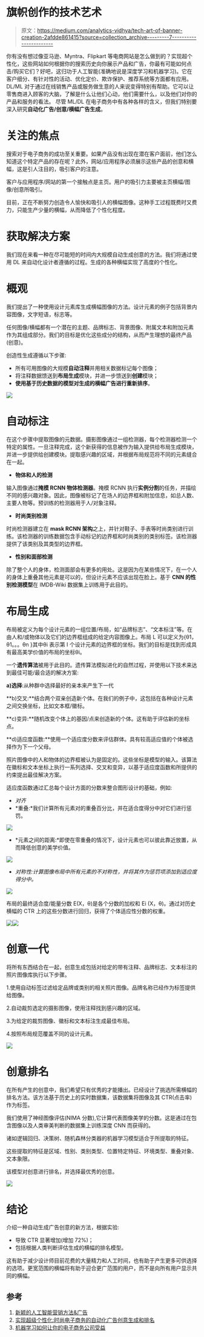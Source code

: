 # 旗帜创作的技术艺术

> 原文：<https://medium.com/analytics-vidhya/tech-art-of-banner-creation-2afdde861415?source=collection_archive---------7----------------------->

你有没有想过像亚马逊、Myntra、Flipkart 等电商网站是怎么做到的？实现超个性化，这些网站如何根据你的搜索历史向你展示产品和广告，你最有可能如何点击/购买它们？好吧，这归功于人工智能(准确地说是深度学习和机器学习)。它在客户细分、有针对性的活动、优化定价、欺诈保护、推荐系统等方面都有应用。
DL/ML 对于通过在线销售产品或服务做生意的人来说变得特别有帮助。它可以让零售商进入顾客的大脑，了解是什么让他们心动，他们需要什么，以及他们对你的产品和服务的看法。
尽管 ML/DL 在电子商务中有各种各样的含义，但我们特别要深入研究**自动化广告/创意/横幅广告生成**。

# 关注的焦点

搜索对于电子商务的成功至关重要。如果产品没有出现在潜在客户面前，他们怎么知道这个特定产品的存在呢？此外，网站/应用程序必须展示这些产品的创意和横幅，这是引人注目的，吸引客户的注意。

客户与应用程序/网站的第一个接触点是主页。用户的吸引力主要被主页横幅/图像/创意所吸引。

目前，正在不断努力创造令人愉快和吸引人的横幅图像。这种手工过程既费时又费力，只能生产少量的横幅，从而降低了个性化程度。

# 获取解决方案

我们现在来看一种在尽可能短的时间内大规模自动生成创意的方法。我们将通过使用 DL 来自动化设计者遵循的过程。生成的各种横幅实现了高度的个性化。

# 概观

我们提出了一种使用设计元素库生成横幅图像的方法。设计元素的例子包括背景内容图像，文字短语，标志等。

任何图像/横幅都有一个潜在的主题、品牌标志、背景图像、附属文本和附加元素作为其组成部分。我们的目标是优化这些成分的结构，从而产生理想的最终产品(创意)。

创造性生成遵循以下步骤:

*   所有可用图像的大规模**自动注释**并用相关数据标记每个图像；
*   将注释数据馈送到**布局生成**模块，并进一步馈送到**创建**模块；
*   **使用基于历史数据的模型对生成的横幅广告进行重新排序**。

![](img/248b0385b8f2cb3174ea70e404b6f6d0.png)

# **自动标注**

在这个步骤中提取图像的元数据。摄影图像通过一组检测器，每个检测器检测一个特定的属性。一旦注释完成，这个新获得的信息被作为输入提供给布局生成模块，并进一步提供给创建模块。提取感兴趣的区域，并根据布局规范将不同的元素缝合在一起。

*   **物体和人的检测**

输入图像通过**掩模 RCNN 物体检测器**。掩模 RCNN 执行**实例分割**的任务，并描绘不同的感兴趣对象。因此，图像被标记了在场人的边界框和附加信息，如总人数、主要人物等。预训练的检测器用于人/对象注释。

*   **时尚类别检测**

时尚检测器建立在 **mask RCNN 架构**之上，并针对鞋子、手表等时尚类别进行训练。该检测器的训练数据包含手动标记的边界框和时尚类别的类别标签。该检测器提供了该类别及其类型的边界框。

*   **性别和面部检测**

除了整个人的身体，检测面部会有更多的用处。这是因为在某些情况下，在一个人的身体上重叠其他元素是可以的，但设计元素不应该出现在脸上。基于 **CNN 的性别检测模型**在 IMDB-Wiki 数据集上训练用于此目的。

# 布局生成

布局被定义为每个设计元素的一组位置/布局，如“品牌标志”、“文本标注”等。在由人和/或物体以及它们的边界框组成的给定内容图像上。布局 L 可以定义为{θ1，θ1。。。θn }其中θi 表示第 I 个设计元素的边界框的坐标。我们的目标是找到形成具有最高美学价值的布局的坐标θi。

一个**遗传算法**被用于此目的。遗传算法模拟进化的自然过程，并使用以下技术来达到最佳可能/最合适的解决方案:

**a)选择**:从种群中选择最好的亲本来产生下一代

**b)交叉:**结合两个双亲创造新个体。在我们的例子中，这包括在各种设计元素之间交换坐标，比如文本框/徽标。

**c)变异:**随机改变个体上的基因/点来创造新的个体。这有助于评估新的坐标点。

**d)适应度函数:**使用一个适应度分数来评估群体。具有较高适应值的个体被选择作为下一个父母。

照片图像中的人和物体的边界框被认为是固定的。这些坐标是模型的输入。该算法在徽标和文本坐标上执行一系列选择、交叉和变异，以基于适应度函数和所提供的约束提出最佳解决方案。

适应度函数通过汇总每个设计方面的分数来整合图形设计的基础，例如:

*   *对齐*
*   *重叠:*我们计算所有元素对的重叠百分比，并在适合度得分中对它们进行惩罚。

![](img/7d2cf326133e1c3c11a94111df871c6c.png)

*   *元素之间的距离:*即使在零重叠的情况下，设计元素也可以彼此靠近放置，从而降低创意的美学价值。

![](img/a969e0f9f51f60a5d86faccb227667ff.png)

*   *对称性:计算图像布局中所有元素的不对称性，并将其作为惩罚项添加到适应度得分中。*

![](img/5eb8ed6789dac40eb2eb24b2ad6a50d2.png)

布局的最终适合度/能量分数 E(X，θ)是各个分数的加权和 Ei (X，θ)。通过对历史横幅的 CTR 上的这些分数进行回归，获得了个体适应性分数的权重。

![](img/d3f685f122092072783ecef09e7313ab.png)![](img/f088ec199ca20a63d5707ffd6c978528.png)

# **创意一代**

将所有东西结合在一起，创意生成包括对给定的带有注释、品牌标志、文本标注的照片图像库执行以下步骤。

1.使用自动标签过滤给定品牌或类别的相关照片图像。品牌名称已经作为标签提供给图像。

2.自动裁剪选定的摄影图像，使用注释找到感兴趣的区域。

3.为给定的裁剪图像、徽标和文本标注生成最佳布局。

4.按照布局规范覆盖不同的设计元素。

![](img/68cf01ccb1e98c7a8912ba5608848acc.png)

# 创意排名

在所有产生的创意中，我们希望只有优秀的才能播出。已经设计了挑选所需横幅的排名方法。该方法基于历史上的实时数据集，该数据集将图像及其 CTR(点击率)作为标签。

我们使用了神经图像评估(NIMA 分数),它计算代表图像美学的分数。这是通过在包含图像以及人类审美判断的数据集上训练深度 CNN 而获得的。

诸如逻辑回归、决策树、随机森林分类器的机器学习模型适合于所提取的特征。

这些提取的特征是区域、性别、类别类型、位置特定特征、环境类型、重叠对象、文本象限。

该模型对创意进行排名，并选择最优秀的创意。

![](img/a9ef01721f4b0d3ab392f822274d88a1.png)

# **结论**

介绍一种自动生成广告创意的新方法，根据实验:

*   导致 CTR 显著增加(增加 72%)；
*   包括根据人类判断评估生成的横幅的排名模型。

这有助于减少设计师目前花费的大量精力和人工时间，也有助于产生更多可供选择的选项。更宽范围的横幅将有助于迎合更广范围的用户，而不是向所有用户显示共同的横幅。

## **参考**

1.  [新颖的人工智能营销方法&广告](https://www.topbots.com/ai-marketing-research-papers-2020/)
2.  [实现超级个性化:时尚电子商务的自动化广告创意生成和排名](https://arxiv.org/pdf/1908.10139.pdf)
3.  [机器学习如何让你的电子商务公司受益](https://www.loop54.com/how-machine-learning-can-benefit-your-e-commerce-company)